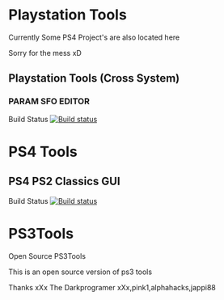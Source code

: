 
# Playstation Tools

Currently Some PS4 Project's are also located here 

Sorry for the mess xD

## Playstation Tools (Cross System)
### PARAM SFO EDITOR
Build Status 
[![Build status](https://ci.appveyor.com/api/projects/status/omcf270bn57ibpn8?svg=true)](https://ci.appveyor.com/project/xXxTheDarkprogramerxXx/ps3tools-vee52)

# PS4 Tools

## PS4 PS2 Classics GUI 

Build Status 
[![Build status](https://ci.appveyor.com/api/projects/status/6027am2p1u32gfhh?svg=true)](https://ci.appveyor.com/project/xXxTheDarkprogramerxXx/ps3tools)


# PS3Tools
Open Source PS3Tools

This is an open source version of ps3 tools 

Thanks 
xXx The Darkprogramer xXx,pink1,alphahacks,jappi88

